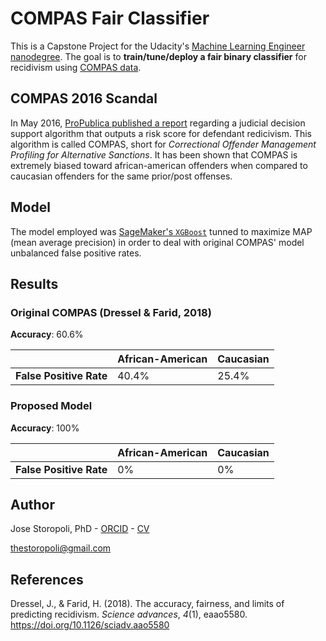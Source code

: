 # COMPAS Fair Classifier

This is a Capstone Project for the Udacity's [Machine Learning Engineer nanodegree](https://www.udacity.com/course/machine-learning-engineer-nanodegree--nd009t). The goal is to **train/tune/deploy a fair binary classifier** for recidivism using [COMPAS data](https://github.com/propublica/compas-analysis).

## COMPAS 2016 Scandal

In May 2016, [ProPublica published a report](https://www.propublica.org/article/machine-bias-risk-assessments-in-criminal-sentencing) regarding a judicial decision support algorithm that outputs a risk score for defendant redicivism. This algorithm is called COMPAS, short for *Correctional Offender Management Profiling for Alternative Sanctions*. It has been shown that COMPAS is extremely biased toward african-american offenders when compared to caucasian offenders for the same prior/post offenses. 

## Model

The model employed was [SageMaker's `XGBoost`](https://docs.aws.amazon.com/sagemaker/latest/dg/xgboost.html) tunned to maximize MAP (mean average precision) in order to deal with original COMPAS' model unbalanced false positive rates.

## Results

### Original COMPAS (Dressel & Farid, 2018)

**Accuracy**: 60.6%

|                         | **African-American** | **Caucasian** |
| ----------------------- | -------------------- | ------------- |
| **False Positive Rate** | 40.4%                | 25.4%         |

### Proposed Model

**Accuracy**: 100%

|                         | **African-American** | **Caucasian** |
| ----------------------- | -------------------- | ------------- |
| **False Positive Rate** | 0%                   | 0%            |

## Author

 Jose Storopoli, PhD - [ORCID](https://orcid.org/0000-0002-0559-5176) - [CV](https://storopoli.github.io)

[thestoropoli@gmail.com](mailto:thestoropoli@gmail.com)

## References

Dressel, J., & Farid, H. (2018). The accuracy, fairness, and limits of predicting recidivism. *Science advances*, *4*(1), eaao5580. https://doi.org/10.1126/sciadv.aao5580
